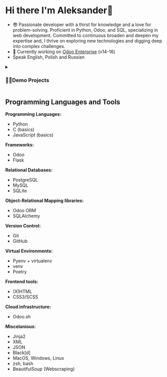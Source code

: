# Hi there I'm Aleksander👋

- 😎 Passionate developer with a thirst for knowledge and a love for problem-solving. 
Proficient in Python, Odoo, and SQL, specializing in web development. 
Committed to continuous broaden and deepen my expertise and, I thrive on exploring new technologies and digging deep into complex challenges.
- 🔭 Currently working on <a href="https://youtu.be/y7TlnAv6cto">Odoo Enterprise</a> (v14-16) 
- Speak English, Polish and Russian

<details>
 <summary><h3>👨‍💻Demo Projects</summary>
   <ul>
     <li>
      <a href="../../../Weather-App">RESTful Weather APP</a>
     </li>
     <li>
      <a href="../../../static-code-analyser-python">Static Code Analyser for Python files</a>
     </li>
    <li>
     <a href="../../../Tic-Tac-Toe-with-AI">Tic-Tac-Toe-with-AI</a>
    </li>
    </ul>
</details>

## Programming Languages and Tools
**Programming Languages:**
- Python
- C (basics)
- JavaScript (basics)

**Frameworks:**
- Odoo
- Flask

**Relational Databases:**
- PostgreSQL
- MySQL
- SQLite

**Object-Relational Mapping libraries:**
- Odoo ORM
- SQLAlchemy

**Version Control:**
- Git
- GitHub

**Virtual Environments:**
- Pyenv + virtualenv
- venv
- Poetry

**Frontend tools:**
- (X)HTML
- CSS3/SCSS

**Cloud infrastructure:**
- Odoo.sh 

**Miscelanious:**
- Jinja2
- XML
- JSON
- Black[d]
- MacOS, Windows, Linux
- zsh, bash 
- BeautifulSoup (Webscraping)
